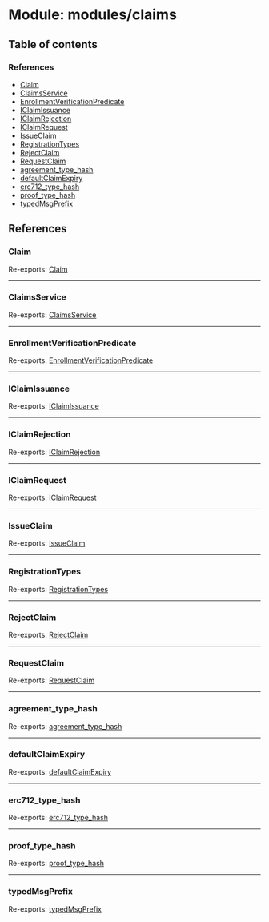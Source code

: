 # Module: modules/claims

## Table of contents

### References

- [Claim](modules_claims.md#claim)
- [ClaimsService](modules_claims.md#claimsservice)
- [EnrollmentVerificationPredicate](modules_claims.md#enrollmentverificationpredicate)
- [IClaimIssuance](modules_claims.md#iclaimissuance)
- [IClaimRejection](modules_claims.md#iclaimrejection)
- [IClaimRequest](modules_claims.md#iclaimrequest)
- [IssueClaim](modules_claims.md#issueclaim)
- [RegistrationTypes](modules_claims.md#registrationtypes)
- [RejectClaim](modules_claims.md#rejectclaim)
- [RequestClaim](modules_claims.md#requestclaim)
- [agreement\_type\_hash](modules_claims.md#agreement_type_hash)
- [defaultClaimExpiry](modules_claims.md#defaultclaimexpiry)
- [erc712\_type\_hash](modules_claims.md#erc712_type_hash)
- [proof\_type\_hash](modules_claims.md#proof_type_hash)
- [typedMsgPrefix](modules_claims.md#typedmsgprefix)

## References

### Claim

Re-exports: [Claim](../interfaces/modules_claims_claims_types.Claim.md)

___

### ClaimsService

Re-exports: [ClaimsService](../classes/modules_claims_claims_service.ClaimsService.md)

___

### EnrollmentVerificationPredicate

Re-exports: [EnrollmentVerificationPredicate](../enums/modules_claims_claims_types.EnrollmentVerificationPredicate.md)

___

### IClaimIssuance

Re-exports: [IClaimIssuance](../interfaces/modules_claims_claims_types.IClaimIssuance.md)

___

### IClaimRejection

Re-exports: [IClaimRejection](../interfaces/modules_claims_claims_types.IClaimRejection.md)

___

### IClaimRequest

Re-exports: [IClaimRequest](../interfaces/modules_claims_claims_types.IClaimRequest.md)

___

### IssueClaim

Re-exports: [IssueClaim](modules_claims_claims_types.md#issueclaim)

___

### RegistrationTypes

Re-exports: [RegistrationTypes](../enums/modules_claims_claims_types.RegistrationTypes.md)

___

### RejectClaim

Re-exports: [RejectClaim](modules_claims_claims_types.md#rejectclaim)

___

### RequestClaim

Re-exports: [RequestClaim](modules_claims_claims_types.md#requestclaim)

___

### agreement\_type\_hash

Re-exports: [agreement\_type\_hash](modules_claims_claims_types.md#agreement_type_hash)

___

### defaultClaimExpiry

Re-exports: [defaultClaimExpiry](modules_claims_claims_types.md#defaultclaimexpiry)

___

### erc712\_type\_hash

Re-exports: [erc712\_type\_hash](modules_claims_claims_types.md#erc712_type_hash)

___

### proof\_type\_hash

Re-exports: [proof\_type\_hash](modules_claims_claims_types.md#proof_type_hash)

___

### typedMsgPrefix

Re-exports: [typedMsgPrefix](modules_claims_claims_types.md#typedmsgprefix)

